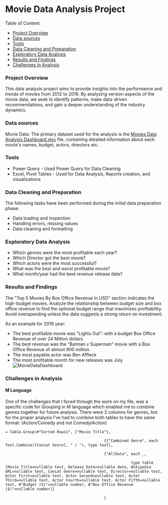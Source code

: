 # Movie Data Analysis Project
Table of Content
 - [Project Overview](#project-overview)
 - [Data sources](#data-sources)
 - [Tools](#tools)
 - [Data Cleaning and Preparation](#data-cleaning-and-preparation)
 - [Exploratory Data Analysis](#exploratory-data-analysis)
 - [Results and Findings](#results-and-findings)
 - [Challenges in Analysis](#challenges-in-analysis)

### Project Overview
This data analysis project aims to provide insights into the performance and trends of movies from 2012 to 2016.
By analyzing version aspects of the movie data, we seek to identify patterns, make data-driven recommendations, and gain a deeper understanding of the industry dynamics.

### Data sources
Movie Data: The primary dataset used for the analysis is the [Movies Data Analysis Dashboard.xlsx](https://github.com/user-attachments/files/16401524/Movies.Data.Analysis.Dashboard.xlsx)
file, containing detailed information about each movie's names, budget, actors, directors etc.

### Tools
 - Power Query - Used Power Query for Data Cleaning
 - Excel, Pivot Tables - Used for Data Analysis, Reports creation, and visualizations

### Data Cleaning and Preparation
The following tasks have been performed during the initial data preparation phase:
 - Data loading and inspection
 - Handling errors, missing values
 - Data cleaning and formatting

### Exploratory Data Analysis
- Which genres were the most profitable each year?
- Which Director got the best movie?
- Which actors were the most successful?
- What was the best and worst profitable movie?
- What month/year had the best revenue release date?

### Results and Findings
The "Top 5 Movies By Box Office Revenue in USD" section indicates the high-budget movies.
Analyze the relationship between budget size and box office revenue to find the optional budget range that maximizes profitability. 
Avoid overspending unless the data suggests a strong return on investment.

As an example for 2016 year:
 - The best profitable movie was "Lights Out": with a budget Box Office Revenue of over 24 Million dollars
 - The best revenue was the "Batman v Superman" movie with a Box Office Revenue of almost 900 million.
 - The most payable actor was Ben Affleck
 - The most profitable month for new releases was July
![MovieDataDashboard](https://github.com/user-attachments/assets/317c9580-88f0-44eb-a34e-713db12f713e)

### Challenges in Analysis
#### M Language
One of the challenges that I faced through  the work on my file, was a specific code for Grouping in M language which enabled me to combine genres together for future analysis.
There were 2 columns for genres, but for the proper analysis I've had to combine both tables to have the same format: (Action/Comedy and not Comedy/Action)

```
= Table.Group(#"Sorted Rows1", {"Movie Title"}, 

                                            {{"Combined Genre", each Text.Combine([Concat Genre], " / "), type text},

                                            {"AllData", each _, 

                                                        type table [Movie Title=nullable text, Release Date=nullable date, Wikipedia URL=nullable text, Concat Genre=nullable text, Director=nullable text, Actor First=nullable text, Actor Second=nullable text, Actor Third=nullable text, Actor Fourth=nullable text, Actor Fifth=nullable text, #"Budget ($)"=nullable number, #"Box Office Revenue ($)"=nullable number]}

                                            }

```
